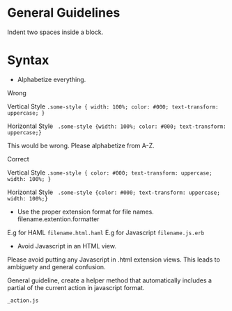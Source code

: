 General Guidelines
==================

Indent two spaces inside a block.

Syntax
=====

* Alphabetize everything.

Wrong

Vertical Style
` .some-style {
    width: 100%;
    color: #000;
    text-transform: uppercase;
  }
`

Horizontal Style
` .some-style {width: 100%; color: #000; text-transform: uppercase;}`

This would be wrong. Please alphabetize from A-Z.

Correct

Vertical Style
` .some-style {
    color: #000;
    text-transform: uppercase;
    width: 100%;
  }
`

Horizontal Style
` .some-style {color: #000; text-transform: uppercase; width: 100%;}`

* Use the proper extension format for file names.
   filename.extention.formatter

E.g for HAML `filename.html.haml`
E.g for Javascript `filename.js.erb`

* Avoid Javascript in an HTML view.

Please avoid putting any Javascript in .html extension views. This leads
to ambiguety and general confusion. 

General guideline, create a helper method that automatically includes a
partial of the current action in javascript format.

`_action.js`
